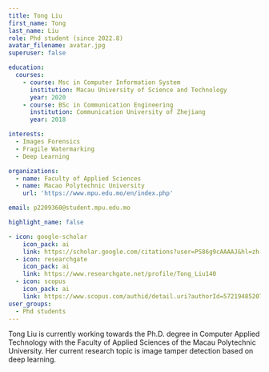 ```yaml
---
title: Tong Liu
first_name: Tong
last_name: Liu
role: Phd student (since 2022.8)
avatar_filename: avatar.jpg
superuser: false

education:
  courses:
    - course: Msc in Computer Information System
      institution: Macau University of Science and Technology
      year: 2020
    - course: BSc in Communication Engineering
      institution: Communication University of Zhejiang
      year: 2018

interests:
  - Images Forensics
  - Fragile Watermarking
  - Deep Learning

organizations:
  - name: Faculty of Applied Sciences
  - name: Macao Polytechnic University 
    url: 'https://www.mpu.edu.mo/en/index.php'

email: p2209360@student.mpu.edu.mo

highlight_name: false

- icon: google-scholar
    icon_pack: ai
    link: https://scholar.google.com/citations?user=PS86g9cAAAAJ&hl=zh-CN
  - icon: researchgate
    icon_pack: ai
    link: https://www.researchgate.net/profile/Tong_Liu140
  - icon: scopus
    icon_pack: ai
    link: https://www.scopus.com/authid/detail.uri?authorId=57219485207
user_groups:
  - Phd students
---
```


Tong Liu is currently working towards the Ph.D. degree in Computer Applied Technology with the Faculty of Applied Sciences of the Macau Polytechnic University. Her current research topic is image tamper detection based on deep learning.
